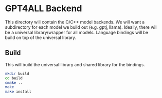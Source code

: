 # GPT4ALL Backend

This directory will contain the C/C++ model backends. We will want a subdirectory for each model we build out (e.g. gptj, llama). Ideally, there will be a universal library/wrapper for all models. Language bindings will be build on top of the universal library.

## Build

This will build the universal library and shared library for the bindings.

```bash
mkdir build
cd build
cmake ..
make
make install
```
